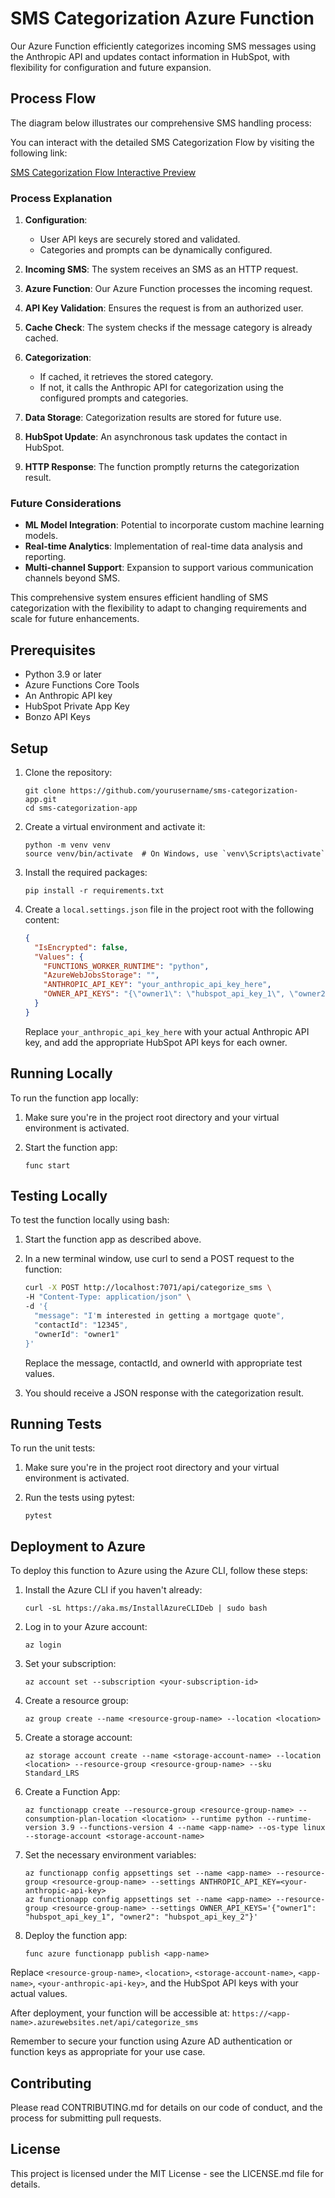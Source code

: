 # SMS Categorization Azure Function

Our Azure Function efficiently categorizes incoming SMS messages using the Anthropic API and updates contact information in HubSpot, with flexibility for configuration and future expansion.

## Process Flow

The diagram below illustrates our comprehensive SMS handling process:

You can interact with the detailed SMS Categorization Flow by visiting the following link:

[SMS Categorization Flow Interactive Preview](https://claude.site/artifacts/27dcaf01-b26e-472b-b5d0-eaf58e82f831)
### Process Explanation

1. **Configuration**:
   - User API keys are securely stored and validated.
   - Categories and prompts can be dynamically configured.

2. **Incoming SMS**: The system receives an SMS as an HTTP request.

3. **Azure Function**: Our Azure Function processes the incoming request.

4. **API Key Validation**: Ensures the request is from an authorized user.

5. **Cache Check**: The system checks if the message category is already cached.

6. **Categorization**: 
   - If cached, it retrieves the stored category.
   - If not, it calls the Anthropic API for categorization using the configured prompts and categories.

7. **Data Storage**: Categorization results are stored for future use.

8. **HubSpot Update**: An asynchronous task updates the contact in HubSpot.

9. **HTTP Response**: The function promptly returns the categorization result.

### Future Considerations

- **ML Model Integration**: Potential to incorporate custom machine learning models.
- **Real-time Analytics**: Implementation of real-time data analysis and reporting.
- **Multi-channel Support**: Expansion to support various communication channels beyond SMS.

This comprehensive system ensures efficient handling of SMS categorization with the flexibility to adapt to changing requirements and scale for future enhancements.

## Prerequisites

- Python 3.9 or later
- Azure Functions Core Tools
- An Anthropic API key
- HubSpot Private App Key
- Bonzo API Keys

## Setup

1. Clone the repository:
   ```
   git clone https://github.com/yourusername/sms-categorization-app.git
   cd sms-categorization-app
   ```

2. Create a virtual environment and activate it:
   ```
   python -m venv venv
   source venv/bin/activate  # On Windows, use `venv\Scripts\activate`
   ```

3. Install the required packages:
   ```
   pip install -r requirements.txt
   ```

4. Create a `local.settings.json` file in the project root with the following content:
   ```json
   {
     "IsEncrypted": false,
     "Values": {
       "FUNCTIONS_WORKER_RUNTIME": "python",
       "AzureWebJobsStorage": "",
       "ANTHROPIC_API_KEY": "your_anthropic_api_key_here",
       "OWNER_API_KEYS": "{\"owner1\": \"hubspot_api_key_1\", \"owner2\": \"hubspot_api_key_2\"}"
     }
   }
   ```
   Replace `your_anthropic_api_key_here` with your actual Anthropic API key, and add the appropriate HubSpot API keys for each owner.

## Running Locally

To run the function app locally:

1. Make sure you're in the project root directory and your virtual environment is activated.

2. Start the function app:
   ```
   func start
   ```

## Testing Locally

To test the function locally using bash:

1. Start the function app as described above.

2. In a new terminal window, use curl to send a POST request to the function:
   ```bash
   curl -X POST http://localhost:7071/api/categorize_sms \
   -H "Content-Type: application/json" \
   -d '{
     "message": "I'm interested in getting a mortgage quote",
     "contactId": "12345",
     "ownerId": "owner1"
   }'
   ```

   Replace the message, contactId, and ownerId with appropriate test values.

3. You should receive a JSON response with the categorization result.

## Running Tests

To run the unit tests:

1. Make sure you're in the project root directory and your virtual environment is activated.

2. Run the tests using pytest:
   ```
   pytest
   ```

## Deployment to Azure

To deploy this function to Azure using the Azure CLI, follow these steps:

1. Install the Azure CLI if you haven't already:
   ```
   curl -sL https://aka.ms/InstallAzureCLIDeb | sudo bash
   ```

2. Log in to your Azure account:
   ```
   az login
   ```

3. Set your subscription:
   ```
   az account set --subscription <your-subscription-id>
   ```

4. Create a resource group:
   ```
   az group create --name <resource-group-name> --location <location>
   ```

5. Create a storage account:
   ```
   az storage account create --name <storage-account-name> --location <location> --resource-group <resource-group-name> --sku Standard_LRS
   ```

6. Create a Function App:
   ```
   az functionapp create --resource-group <resource-group-name> --consumption-plan-location <location> --runtime python --runtime-version 3.9 --functions-version 4 --name <app-name> --os-type linux --storage-account <storage-account-name>
   ```

7. Set the necessary environment variables:
   ```
   az functionapp config appsettings set --name <app-name> --resource-group <resource-group-name> --settings ANTHROPIC_API_KEY=<your-anthropic-api-key>
   az functionapp config appsettings set --name <app-name> --resource-group <resource-group-name> --settings OWNER_API_KEYS='{"owner1": "hubspot_api_key_1", "owner2": "hubspot_api_key_2"}'
   ```

8. Deploy the function app:
   ```
   func azure functionapp publish <app-name>
   ```

Replace `<resource-group-name>`, `<location>`, `<storage-account-name>`, `<app-name>`, `<your-anthropic-api-key>`, and the HubSpot API keys with your actual values.

After deployment, your function will be accessible at:
`https://<app-name>.azurewebsites.net/api/categorize_sms`

Remember to secure your function using Azure AD authentication or function keys as appropriate for your use case.

## Contributing

Please read CONTRIBUTING.md for details on our code of conduct, and the process for submitting pull requests.

## License

This project is licensed under the MIT License - see the LICENSE.md file for details.
